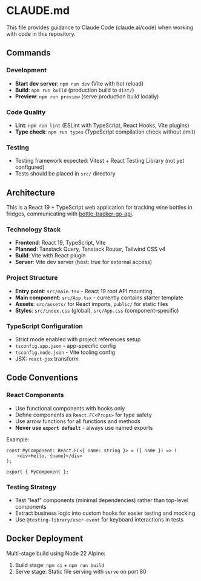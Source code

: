 # CLAUDE.md

This file provides guidance to Claude Code (claude.ai/code) when working with code in this repository.

## Commands

### Development
- **Start dev server**: `npm run dev` (Vite with hot reload)
- **Build**: `npm run build` (production build to `dist/`)
- **Preview**: `npm run preview` (serve production build locally)

### Code Quality
- **Lint**: `npm run lint` (ESLint with TypeScript, React Hooks, Vite plugins)
- **Type check**: `npm run types` (TypeScript compilation check without emit)

### Testing
- Testing framework expected: Vitest + React Testing Library (not yet configured)
- Tests should be placed in `src/` directory

## Architecture

This is a React 19 + TypeScript web application for tracking wine bottles in fridges, communicating with [bottle-tracker-go-api](https://github.com/mariusfa/bottle-tracker-go-api).

### Technology Stack
- **Frontend**: React 19, TypeScript, Vite
- **Planned**: Tanstack Query, Tanstack Router, Tailwind CSS v4
- **Build**: Vite with React plugin
- **Server**: Vite dev server (host: true for external access)

### Project Structure
- **Entry point**: `src/main.tsx` - React 19 root API mounting
- **Main component**: `src/App.tsx` - currently contains starter template
- **Assets**: `src/assets/` for React imports, `public/` for static files
- **Styles**: `src/index.css` (global), `src/App.css` (component-specific)

### TypeScript Configuration
- Strict mode enabled with project references setup
- `tsconfig.app.json` - app-specific config
- `tsconfig.node.json` - Vite tooling config
- JSX: `react-jsx` transform

## Code Conventions

### React Components
- Use functional components with hooks only
- Define components as `React.FC<Props>` for type safety
- Use arrow functions for all functions and methods
- **Never use `export default`** - always use named exports

Example:
```tsx
const MyComponent: React.FC<{ name: string }> = ({ name }) => (
    <div>Hello, {name}</div>
);

export { MyComponent };
```

### Testing Strategy
- Test "leaf" components (minimal dependencies) rather than top-level components
- Extract business logic into custom hooks for easier testing and mocking
- Use `@testing-library/user-event` for keyboard interactions in tests

## Docker Deployment
Multi-stage build using Node 22 Alpine:
1. Build stage: `npm ci` + `npm run build`
2. Serve stage: Static file serving with `serve` on port 80